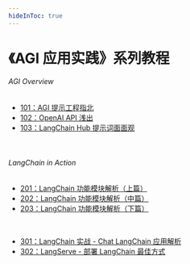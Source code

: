 ```yaml
---
hideInToc: true
---
```


# 《AGI 应用实践》系列教程

###### AGI Overview

- [101：AGI 提示工程指北](https://agi-talks.vercel.app/101-prompt-engineering/)
- [102：OpenAI API 浅出](https://agi-talks.vercel.app/102-openai-api/)
- [103：LangChain Hub 提示词面面观](https://agi-talks.vercel.app/103-prompt-landscape/)

<br />

###### LangChain in Action

- [201：LangChain 功能模块解析（上篇）](https://agi-talks.vercel.app/201-langchain-modules/)
- [202：LangChain 功能模块解析（中篇）](https://agi-talks.vercel.app/202-langchain-chains/)
- [203：LangChain 功能模块解析（下篇）](https://agi-talks.vercel.app/203-langchain-agents/)

<br/>

- [301：LangChain 实战 - Chat LangChain 应用解析](https://agi-talks.vercel.app/301-langchain-chatdoc)
- [302：LangServe - 部署 LangChain 最佳方式](https://agi-talks.vercel.app/302-langserve)